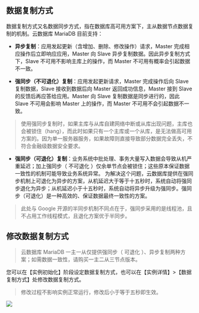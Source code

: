 ## 数据复制方式
数据复制方式又名数据同步方式，指在数据库高可用方案下，主从数据节点数据复制的机制。云数据库 MariaDB 目前支持：
- **异步复制**：应用发起更新（含增加、删除、修改操作）请求，Master 完成相应操作后立即响应应用，Master 向 Slave 异步复制数据。因此异步复制方式下，Slave 不可用不影响主库上的操作，而 Master 不可用有概率会引起数据不一致。

- **强同步（不可退化）复制**：应用发起更新请求，Master 完成操作后向 Slave 复制数据，Slave 接收到数据后向 Master 返回成功信息，Master 接到 Slave 的反馈后再应答给应用。Master 向 Slave 复制数据是同步进行的，因此 Slave 不可用会影响 Master 上的操作，而 Master 不可用不会引起数据不一致。
>使用强同步复制时，如果主库与从库自建网络中断或从库出现问题，主库也会被锁住（hang），而此时如果只有一个主库或一个从库，是无法做高可用方案的。因为单一服务器服务，如果故障则直接导致部分数据完全丢失，不符合金融级数据安全要求。

- **强同步（可退化）复制**：业务系统中批处理、事务大量写入数据会导致从机严重延迟；加上强同步（ 不可退化 ）仅余单节点会被锁住；这些原本保证数据一致性的机制可能导致业务系统异常。
为解决这个问题，云数据库提供在强同步机制上可退化为异步的方案，从机延迟大于等于十五秒时，系统自动将强同步退化为异步；从机延迟小于十五秒时，系统自动将异步升级为强同步。强同步（可退化）是一种高效的、保证数据最终一致性的方案。
>此处与 Google 开源的半同步机制不同点在于，强同步采用的是线程池，且不占用工作线程模式，且退化方案优于半同步。

## 修改数据复制方式
>云数据库 MariaDB 一主一从仅提供强同步（ 可退化 ）、异步复制两种方案；如需数据一致性，请购买一主二从三节点版本。
>
您可以在【实例初始化】阶段设定数据复制方式，也可以在【实例详情】>【数据复制方式】处修改数据复制方式。
>修改过程不影响实例正常运行，修改后小于等于五秒即生效。
>
![](https://main.qcloudimg.com/raw/cd3595021681315c7214bfad25a2ca83.png)

